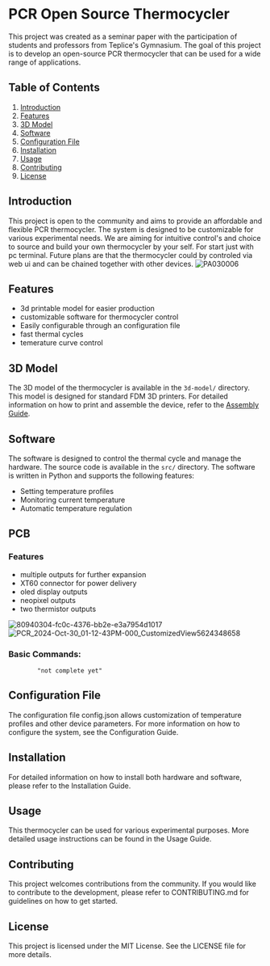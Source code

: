 # PCR Open Source Thermocycler

This project was created as a seminar paper with the participation of students and professors from Teplice's Gymnasium. The goal of this project is to develop an open-source PCR thermocycler that can be used for a wide range of applications. 

## Table of Contents
1. [Introduction](#introduction)
2. [Features](#features)
3. [3D Model](#3d-model)
4. [Software](#software)
5. [Configuration File](#configuration-file)
6. [Installation](#installation)
7. [Usage](#usage)
8. [Contributing](#contributing)
9. [License](#license)

## Introduction
This project is open to the community and aims to provide an affordable and flexible PCR thermocycler. The system is designed to be customizable for various experimental needs. We are aiming for intuitive control's and choice to source and build your own thermocycler by your self. For start just with pc terminal. Future plans are that the thermocycler could by controled via web ui and can be chained together with other devices.
![PA030006](https://github.com/user-attachments/assets/200eca1e-558d-40dd-bdcf-11f795fbca2c)

## Features
- 3d printable model for easier production 
- customizable software for thermocycler control
- Easily configurable through an configuration file
- fast thermal cycles
- temerature curve control 

## 3D Model
The 3D model of the thermocycler is available in the `3d-model/` directory. This model is designed for standard FDM 3D printers. For detailed information on how to print and assemble the device, refer to the [Assembly Guide](3d-model/AssemblyGuide.md).

## Software
The software is designed to control the thermal cycle and manage the hardware. The source code is available in the `src/` directory. The software is written in Python and supports the following features:
- Setting temperature profiles
- Monitoring current temperature
- Automatic temperature regulation

## PCB
### Features
- multiple outputs for further expansion
- XT60 connector for power delivery
- oled display outputs
- neopixel outputs
- two thermistor outputs

![80940304-fc0c-4376-bb2e-e3a7954d1017](https://github.com/user-attachments/assets/40f816aa-ec4a-4304-87d1-c17b76234714)
![PCR_2024-Oct-30_01-12-43PM-000_CustomizedView5624348658](https://github.com/user-attachments/assets/8add586d-8fb2-45bc-89fe-fcc8e61ae464)


### Basic Commands:

            "not complete yet"

## Configuration File

The configuration file config.json allows customization of temperature profiles and other device parameters. For more information on how to configure the system, see the Configuration Guide.

## Installation

For detailed information on how to install both hardware and software, please refer to the Installation Guide.

## Usage

This thermocycler can be used for various experimental purposes. More detailed usage instructions can be found in the Usage Guide.

## Contributing

This project welcomes contributions from the community. If you would like to contribute to the development, please refer to CONTRIBUTING.md for guidelines on how to get started.

## License

This project is licensed under the MIT License. See the LICENSE file for more details.
